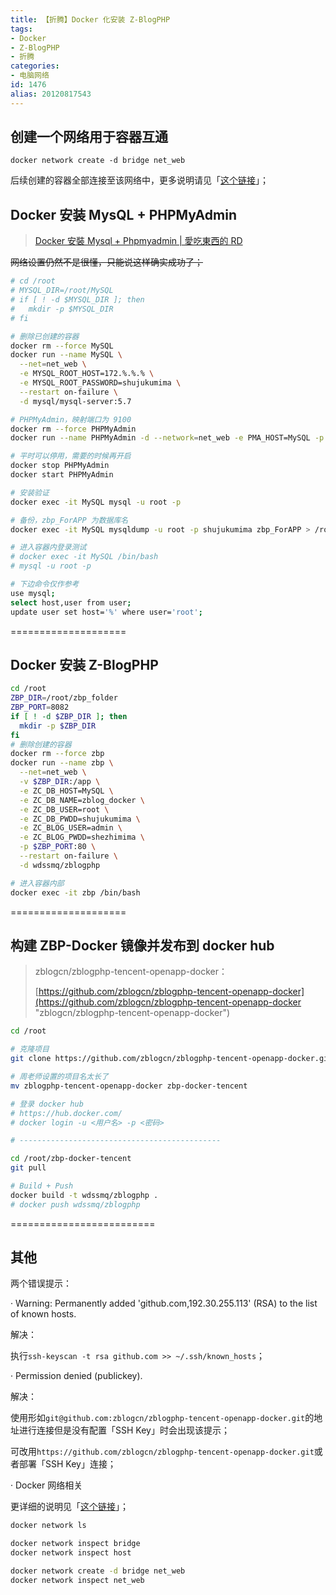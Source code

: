 ```yaml
---
title: 【折腾】Docker 化安装 Z-BlogPHP
tags:
- Docker
- Z-BlogPHP
- 折腾
categories:
- 电脑网络
id: 1476
alias: 20120817543
---
```


## 创建一个网络用于容器互通

`docker network create -d bridge net_web`

后续创建的容器全部连接至该网络中，更多说明请见「[这个链接](https://www.wdssmq.com/post/20210804429.html "2021-08-07 17:58 笔记 | Docker 网络相关")」；

<!--more-->

## Docker 安装 MysQL + PHPMyAdmin

> [Docker 安裝 Mysql + Phpmyadmin | 愛吃東西的 RD](http://www.andrewchen.tw/2017/05/05/20170505_NOTE_DOCKER_MYSQL/ "Docker 安裝 Mysql + Phpmyadmin | 愛吃東西的 RD")

~~网络设置仍然不是很懂，只能说这样确实成功了；~~

```bash
# cd /root
# MYSQL_DIR=/root/MySQL
# if [ ! -d $MYSQL_DIR ]; then
#   mkdir -p $MYSQL_DIR
# fi

# 删除已创建的容器
docker rm --force MySQL
docker run --name MySQL \
  --net=net_web \
  -e MYSQL_ROOT_HOST=172.%.%.% \
  -e MYSQL_ROOT_PASSWORD=shujukumima \
  --restart on-failure \
  -d mysql/mysql-server:5.7

# PHPMyAdmin，映射端口为 9100
docker rm --force PHPMyAdmin
docker run --name PHPMyAdmin -d --network=net_web -e PMA_HOST=MySQL -p 9100:80 phpmyadmin/phpmyadmin

# 平时可以停用，需要的时候再开启
docker stop PHPMyAdmin
docker start PHPMyAdmin

# 安装验证
docker exec -it MySQL mysql -u root -p

# 备份，zbp_ForAPP 为数据库名
docker exec -it MySQL mysqldump -u root -p shujukumima zbp_ForAPP > /root/backup/db_zbp_ForAPP.sql

# 进入容器内登录测试
# docker exec -it MySQL /bin/bash
# mysql -u root -p

# 下边命令仅作参考
use mysql;
select host,user from user;
update user set host='%' where user='root';

```

====================


## Docker 安装 Z-BlogPHP

```bash
cd /root
ZBP_DIR=/root/zbp_folder
ZBP_PORT=8082
if [ ! -d $ZBP_DIR ]; then
  mkdir -p $ZBP_DIR
fi
# 删除创建的容器
docker rm --force zbp
docker run --name zbp \
  --net=net_web \
  -v $ZBP_DIR:/app \
  -e ZC_DB_HOST=MySQL \
  -e ZC_DB_NAME=zblog_docker \
  -e ZC_DB_USER=root \
  -e ZC_DB_PWDD=shujukumima \
  -e ZC_BLOG_USER=admin \
  -e ZC_BLOG_PWDD=shezhimima \
  -p $ZBP_PORT:80 \
  --restart on-failure \
  -d wdssmq/zblogphp

# 进入容器内部
docker exec -it zbp /bin/bash

```

====================

## 构建 ZBP-Docker 镜像并发布到 docker hub

> zblogcn/zblogphp-tencent-openapp-docker：
>
> [https://github.com/zblogcn/zblogphp-tencent-openapp-docker](https://github.com/zblogcn/zblogphp-tencent-openapp-docker "zblogcn/zblogphp-tencent-openapp-docker")


```bash
cd /root

# 克隆项目
git clone https://github.com/zblogcn/zblogphp-tencent-openapp-docker.git

# 周老师设置的项目名太长了
mv zblogphp-tencent-openapp-docker zbp-docker-tencent

# 登录 docker hub
# https://hub.docker.com/
# docker login -u <用户名> -p <密码>

# ---------------------------------------------

cd /root/zbp-docker-tencent
git pull

# Build + Push
docker build -t wdssmq/zblogphp .
# docker push wdssmq/zblogphp

```

=========================

## 其他

两个错误提示：

· Warning: Permanently added 'github.com,192.30.255.113' (RSA) to the list of known hosts.

解决：

执行`ssh-keyscan -t rsa github.com >> ~/.ssh/known_hosts`；

· Permission denied (publickey).

解决：

使用形如`git@github.com:zblogcn/zblogphp-tencent-openapp-docker.git`的地址进行连接但是没有配置「SSH Key」时会出现该提示；

可改用`https://github.com/zblogcn/zblogphp-tencent-openapp-docker.git`或者部署「SSH Key」连接；

· Docker 网络相关

更详细的说明见「[这个链接](https://www.wdssmq.com/post/20210804429.html "2021-08-07 17:58 笔记 | Docker 网络相关")」；

```bash
docker network ls

docker network inspect bridge
docker network inspect host

docker network create -d bridge net_web
docker network inspect net_web
```


<!--1476-->
